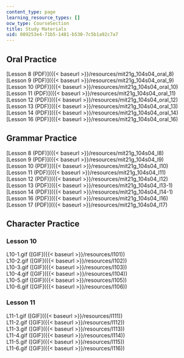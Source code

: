 ```yaml
---
content_type: page
learning_resource_types: []
ocw_type: CourseSection
title: Study Materials
uid: 089253e4-71b5-1481-b530-7c5b1a92c7a7
---
```


Oral Practice
-------------

[Lesson 8 (PDF)]({{< baseurl >}}/resources/mit21g_104s04_oral_8)  
[Lesson 9 (PDF)]({{< baseurl >}}/resources/mit21g_104s04_oral_9)  
[Lesson 10 (PDF)]({{< baseurl >}}/resources/mit21g_104s04_oral_10)  
[Lesson 11 (PDF)]({{< baseurl >}}/resources/mit21g_104s04_oral_11)  
[Lesson 12 (PDF)]({{< baseurl >}}/resources/mit21g_104s04_oral_12)  
[Lesson 13 (PDF)]({{< baseurl >}}/resources/mit21g_104s04_oral_13)  
[Lesson 14 (PDF)]({{< baseurl >}}/resources/mit21g_104s04_oral_14)  
[Lesson 16 (PDF)]({{< baseurl >}}/resources/mit21g_104s04_oral_16)

Grammar Practice
----------------

[Lesson 8 (PDF)]({{< baseurl >}}/resources/mit21g_104s04_l8)  
[Lesson 9 (PDF)]({{< baseurl >}}/resources/mit21g_104s04_l9)  
[Lesson 10 (PDF)]({{< baseurl >}}/resources/mit21g_104s04_l10)  
[Lesson 11 (PDF)]({{< baseurl >}}/resources/mit21g_104s04_l11)  
[Lesson 12 (PDF)]({{< baseurl >}}/resources/mit21g_104s04_l12)  
[Lesson 13 (PDF)]({{< baseurl >}}/resources/mit21g_104s04_l13-1)  
[Lesson 14 (PDF)]({{< baseurl >}}/resources/mit21g_104s04_l14-1)  
[Lesson 16 (PDF)]({{< baseurl >}}/resources/mit21g_104s04_l16)  
[Lesson 17 (PDF)]({{< baseurl >}}/resources/mit21g_104s04_l17)

Character Practice
------------------

### Lesson 10

L10-1.gif ([GIF]({{< baseurl >}}/resources/l101))  
L10-2.gif ([GIF]({{< baseurl >}}/resources/l102))  
L10-3.gif ([GIF]({{< baseurl >}}/resources/l103))  
L10-4.gif ([GIF]({{< baseurl >}}/resources/l104))  
L10-5.gif ([GIF]({{< baseurl >}}/resources/l105))  
L10-6.gif ([GIF]({{< baseurl >}}/resources/l106))

### Lesson 11

L11-1.gif ([GIF]({{< baseurl >}}/resources/l111))  
L11-2.gif ([GIF]({{< baseurl >}}/resources/l112))  
L11-3.gif ([GIF]({{< baseurl >}}/resources/l113))  
L11-4.gif ([GIF]({{< baseurl >}}/resources/l114))  
L11-5.gif ([GIF]({{< baseurl >}}/resources/l115))  
L11-6.gif ([GIF]({{< baseurl >}}/resources/l116))